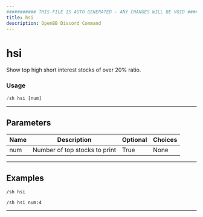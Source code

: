 ```yaml
---
########### THIS FILE IS AUTO GENERATED - ANY CHANGES WILL BE VOID ###########
title: hsi
description: OpenBB Discord Command
---
```


# hsi

Show top high short interest stocks of over 20% ratio.

### Usage

```python wordwrap
/sh hsi [num]
```

---

## Parameters

| Name | Description | Optional | Choices |
| ---- | ----------- | -------- | ------- |
| num | Number of top stocks to print | True | None |


---

## Examples

```
/sh hsi
```
```
/sh hsi num:4
```

---
